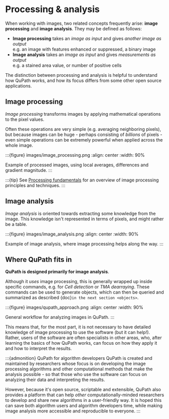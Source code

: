 # Processing & analysis

When working with images, two related concepts frequently arise: **image processing** and **image analysis**.
They may be defined as follows:

- **Image processing** takes an *image as input* and gives *another image as output* <br />
  e.g. an image with features enhanced or suppressed, a binary image
- **Image analysis** takes an *image as input* and gives *measurements as output* <br />
  e.g. a stained area value, or number of positive cells

The distinction between processing and analysis is helpful to understand how QuPath works, and how its focus differs from some other open source applications.

## Image processing

*Image processing* transforms images by applying mathematical operations to the pixel values.

Often these operations are very simple (e.g. averaging neighboring pixels), but because images can be huge - perhaps consisting of *billions* of pixels - even simple operations can be extremely powerful when applied across the whole image.

:::{figure} images/image_processing.png
:align: center
:width: 90%

Example of processed images, using local averages, differences and gradient magnitude.
:::

:::{tip}
See [Processing fundamentals] for an overview of image processing principles and techniques.
:::

## Image analysis

*Image analysis* is oriented towards extracting some knowledge from the image.
This knowledge isn't represented in terms of pixels, and might rather be a table.

:::{figure} images/image_analysis.png
:align: center
:width: 90%

Example of image analysis, where image processing helps along the way.
:::

## Where QuPath fits in

**QuPath is designed primarily for image analysis**.

Although it *uses* image processing, this is generally wrapped up inside specific commands, e.g. for *Cell detection* or *TMA dearraying*.
These commands can be used to generate objects, which can then be queried and summarized as described {doc}`in the next section <objects>`.

:::{figure} images/qupath_approach.png
:align: center
:width: 90%

General workflow for analyzing images in QuPath.
:::

This means that, for the most part, it is not necessary to have detailed knowledge of image processing to use the software (but it can help!).
Rather, users of the software are often specialists in other areas, who, after learning the basics of how QuPath works, can focus on how they apply it and how to interpret the results.

:::{admonition} QuPath for algorithm developers
QuPath is created and maintained by researchers whose focus is on developing the image processing algorithms and other computational methods that make the analysis possible - so that those who use the software can focus on analyzing their data and interpreting the results.

However, because it's open source, scriptable and extensible, QuPath also provides a platform that can help *other* computationally-minded researchers to develop and share new algorithms in a user-friendly way.
It is hoped this can save both algorithm users and algorithm developers time, while making image analysis more accessible and reproducible to everyone.
:::

[processing fundamentals]: https://petebankhead.gitbooks.io/imagej-intro/content/chapters/processing_and_analysis/processing_and_analysis.html
